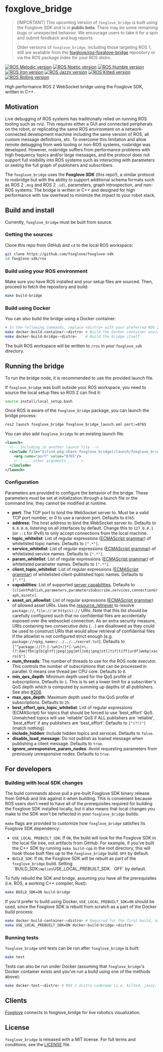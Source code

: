 # foxglove_bridge

> [IMPORTANT]
> This upcoming version of `foxglove_bridge` is built using the Foxglove SDK and is in **public beta**. There may be some remaining bugs or unexpected behavior. We encourage users to take it for a spin and submit feedback and bug reports.
>
> Older versions of `foxglove_bridge`, including those targeting ROS 1, still are available from the [foxglove/ros-foxglove-bridge](https://github.com/foxglove/ros-foxglove-bridge) repository or via the ROS package index for your ROS distro.

[![ROS Melodic version](https://img.shields.io/ros/v/melodic/foxglove_bridge)](https://index.ros.org/p/foxglove_bridge/github-foxglove-ros-foxglove-bridge/#melodic)
[![ROS Noetic version](https://img.shields.io/ros/v/noetic/foxglove_bridge)](https://index.ros.org/p/foxglove_bridge/github-foxglove-ros-foxglove-bridge/#noetic)
[![ROS Humble version](https://img.shields.io/ros/v/humble/foxglove_bridge)](https://index.ros.org/p/foxglove_bridge/github-foxglove-ros-foxglove-bridge/#humble)
[![ROS Iron version](https://img.shields.io/ros/v/iron/foxglove_bridge)](https://index.ros.org/p/foxglove_bridge/github-foxglove-ros-foxglove-bridge/#iron)
[![ROS Jazzy version](https://img.shields.io/ros/v/jazzy/foxglove_bridge)](https://index.ros.org/p/foxglove_bridge/github-foxglove-ros-foxglove-bridge/#jazzy)
[![ROS Kilted version](https://img.shields.io/ros/v/kilted/foxglove_bridge)](https://index.ros.org/p/foxglove_bridge/github-foxglove-ros-foxglove-bridge/#kilted)
[![ROS Rolling version](https://img.shields.io/ros/v/rolling/foxglove_bridge)](https://index.ros.org/p/foxglove_bridge/github-foxglove-ros-foxglove-bridge/#rolling)

High performance ROS 2 WebSocket bridge using the Foxglove SDK, written in C++.

## Motivation

Live debugging of ROS systems has traditionally relied on running ROS tooling such as rviz. This requires either a GUI and connected peripherals on the robot, or replicating the same ROS environment on a network-connected development machine including the same version of ROS, all custom message definitions, etc. To overcome this limitation and allow remote debugging from web tooling or non-ROS systems, rosbridge was developed. However, rosbridge suffers from performance problems with high frequency topics and/or large messages, and the protocol does not support full visibility into ROS systems such as interacting with parameters or seeing the full graph of publishers and subscribers.

The `foxglove_bridge` uses the **Foxglove SDK** (this repo!), a similar protocol to rosbridge but with the ability to support additional schema formats such as ROS 2 `.msg` and ROS 2 `.idl`, parameters, graph introspection, and non-ROS systems. The bridge is written in C++ and designed for high performance with low overhead to minimize the impact to your robot stack.

## Build and install

Currently, `foxglove_bridge` must be built from source.

### Getting the sources

Clone this repo from GitHub and `cd` to the local ROS workspace:

```bash
git clone https://github.com/foxglove/foxglove-sdk
cd foxglove-sdk/ros
```

### Build using your ROS environment

Make sure you have ROS installed and your setup files are sourced. Then, proceed to fetch the repository and build:

```bash
make build-bridge
```

### Build using Docker

You can also build the bridge using a Docker container:

```bash
# In the following commands, replace <distro> with your preferred ROS 2 distro codename (i.e. jazzy, kilted, rolling)
make docker-build-container-<distro> # Build the Docker container environment, including the Foxglove SDK
make docker-build-bridge-<distro>    # Build the bridge itself
```

The built ROS workspace will be written to `/ros` in your `foxglove_sdk` directory.

## Running the bridge

To run the bridge node, it is recommended to use the provided launch file.

If `foxglove_bridge` was built outside your ROS workspace, you need to source the local setup files so ROS 2 can find it:

```bash
source install/local_setup.bash
```

Once ROS is aware of the `foxglove_bridge` package, you can launch the bridge process:

```bash
ros2 launch foxglove_bridge foxglove_bridge_launch.xml port:=8765
```

You can also add `foxglove_bridge` to an existing launch file:

```xml
<launch>
  <!-- Including in another launch file -->
  <include file="$(find-pkg-share foxglove_bridge)/launch/foxglove_bridge_launch.xml">
    <arg name="port" value="8765"/>
    <!-- ... other arguments ... -->
  </include>
</launch>
```

### Configuration

Parameters are provided to configure the behavior of the bridge. These parameters must be set at initialization through a launch file or the command line, they cannot be modified at runtime.

- **port**: The TCP port to bind the WebSocket server to. Must be a valid TCP port number, or 0 to use a random port. Defaults to `8765`.
- **address**: The host address to bind the WebSocket server to. Defaults to `0.0.0.0`, listening on all interfaces by default. Change this to `127.0.0.1` (or `::1` for IPv6) to only accept connections from the local machine.
- **topic_whitelist**: List of regular expressions ([ECMAScript grammar](https://en.cppreference.com/w/cpp/regex/ecmascript)) of whitelisted topic names. Defaults to `[".*"]`.
- **service_whitelist**: List of regular expressions ([ECMAScript grammar](https://en.cppreference.com/w/cpp/regex/ecmascript)) of whitelisted service names. Defaults to `[".*"]`.
- **param_whitelist**: List of regular expressions ([ECMAScript grammar](https://en.cppreference.com/w/cpp/regex/ecmascript)) of whitelisted parameter names. Defaults to `[".*"]`.
- **client_topic_whitelist**: List of regular expressions ([ECMAScript grammar](https://en.cppreference.com/w/cpp/regex/ecmascript)) of whitelisted client-published topic names. Defaults to `[".*"]`.
- **capabilities**: List of supported [server capabilities](https://github.com/foxglove/ws-protocol/blob/main/docs/spec.md). Defaults to `[clientPublish,parameters,parametersSubscribe,services,connectionGraph,assets]`.
- **asset_uri_allowlist**: List of regular expressions ([ECMAScript grammar](https://en.cppreference.com/w/cpp/regex/ecmascript)) of allowed asset URIs. Uses the [resource_retriever](https://index.ros.org/p/resource_retriever/github-ros-resource_retriever) to resolve `package://`, `file://` or `http(s)://` URIs. Note that this list should be carefully configured such that no confidential files are accidentally exposed over the websocket connection. As an extra security measure, URIs containing two consecutive dots (`..`) are disallowed as they could be used to construct URIs that would allow retrieval of confidential files if the allowlist is not configured strict enough (e.g. `package://<pkg_name>/../../../secret.txt`). Defaults to `["^package://(?:[-\w%]+/)*[-\w%]+\.(?:dae|fbx|glb|gltf|jpeg|jpg|mtl|obj|png|stl|tif|tiff|urdf|webp|xacro)$"]`.
- **num_threads**: The number of threads to use for the ROS node executor. This controls the number of subscriptions that can be processed in parallel. 0 means one thread per CPU core. Defaults to `0`.
- **min_qos_depth**: Minimum depth used for the QoS profile of subscriptions. Defaults to `1`. This is to set a lower limit for a subscriber's QoS depth which is computed by summing up depths of all publishers. See also [#208](https://github.com/foxglove/ros-foxglove-bridge/issues/208).
- **max_qos_depth**: Maximum depth used for the QoS profile of subscriptions. Defaults to `25`.
- **best_effort_qos_topic_whitelist**: List of regular expressions (ECMAScript) for topics that should be forced to use 'best_effort' QoS. Unmatched topics will use 'reliable' QoS if ALL publishers are 'reliable', 'best_effort' if any publishers are 'best_effort'. Defaults to `["(?!)"]` (match nothing).
- **include_hidden**: Include hidden topics and services. Defaults to `false`.
- **disable_load_message**: Do not publish as loaned message when publishing a client message. Defaults to `true`.
- **ignore_unresponsive_param_nodes**: Avoid requesting parameters from previously unresponsive nodes. Defaults to `true`.

## For developers

### Building with local SDK changes

The build commands above pull a pre-built Foxglove SDK binary release from GitHub and link against it when building. This
is convenient because ROS users don't need to have all of the prerequisites required for building the Foxglove SDK installed
locally, but it also means that local changes you make to the SDK won't be reflected in your `foxglove_bridge` builds.

`make` flags are provided to customize how `foxglove_bridge` satisfies its Foxglove SDK dependency:

- `USE_LOCAL_PREBUILT_SDK`: If `ON`, the build will look for the Foxglove SDK in the local file tree, not artifacts from GitHub. For example, if you've built the C++ SDK by running `make build-cpp` in the root directory, this will hook those built files up to the `foxglove_bridge` build. `OFF` by default.
- `BUILD_SDK`: If `ON`, the Foxglove SDK will be rebuilt as part of the `foxglove_bridge` build. Setting ``BUILD_SDK` implies `USE_LOCAL_PREBUILT_SDK`. `OFF` by default.

To fully rebuild the SDK and bridge, assuming you have all the prerequisites (i.e. ROS, a working C++ compiler, Rust):

```bash
make BUILD_SDK=ON build-bridge
```

If you'd prefer to build using Docker, `USE_LOCAL_PREBUILT_SDK=ON` should be used, since the Foxglove SDK is rebuilt from scratch as a part of the Docker build process:

```bash
make docker-build-container-<distro> # Required for the first build, or any time you make a change to the SDK
make USE_LOCAL_PREBUILT_SDK=ON docker-build-bridge-<distro>
```

### Running tests

`foxglove_bridge` unit tests can be run after `foxglove_bridge` is built:

```bash
make test
```

Tests can also be run under Docker (assuming that `foxglove_bridge`'s Docker container exists and you've run a build using one of the methods above):

```bash
make docker-test-<distro> # ROS 2 distro codename (i.e. kilted, jazzy, rolling)
```

## Clients

[Foxglove](https://foxglove.dev/) connects to foxglove_bridge for live robotics visualization.

## License

`foxglove_bridge` is released with a MIT license. For full terms and conditions, see the [LICENSE](../../../LICENSE) file.
